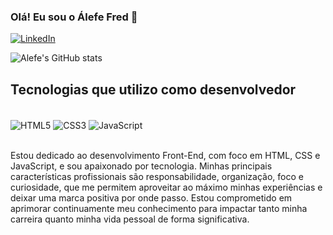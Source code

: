 ### Olá! Eu sou o Álefe Fred  👋

[![LinkedIn](https://img.shields.io/badge/LinkedIn-0077B5?style=for-the-badge&logo=linkedin&logoColor=white
)](https://www.linkedin.com/in/alefe-fred/)

![Alefe's GitHub stats](https://github-readme-stats.vercel.app/api?username=Alefefred&show_icons=true&theme=tokyonight)

## Tecnologias que utilizo como desenvolvedor

<div style="display: inline-block"><br/>
    <img align="center" alt="HTML5" src="https://img.shields.io/badge/HTML5-E34F26?style=for-the-badge&logo=html5&logoColor=white" />
    <img align="center" alt="CSS3" src="https://img.shields.io/badge/CSS3-1572B6?style=for-the-badge&logo=css3&logoColor=white" />
    <img align="center" alt="JavaScript" src="https://img.shields.io/badge/JavaScript-F7DF1E?style=for-the-badge&logo=javascript&logoColor=black" />
</div><br/>
<br/>

Estou dedicado ao desenvolvimento Front-End, com foco em HTML, CSS e JavaScript, e sou apaixonado por tecnologia. Minhas principais características profissionais são responsabilidade, organização, foco e curiosidade, que me permitem aproveitar ao máximo minhas experiências e deixar uma marca positiva por onde passo. Estou comprometido em aprimorar continuamente meu conhecimento para impactar tanto minha carreira quanto minha vida pessoal de forma significativa.
